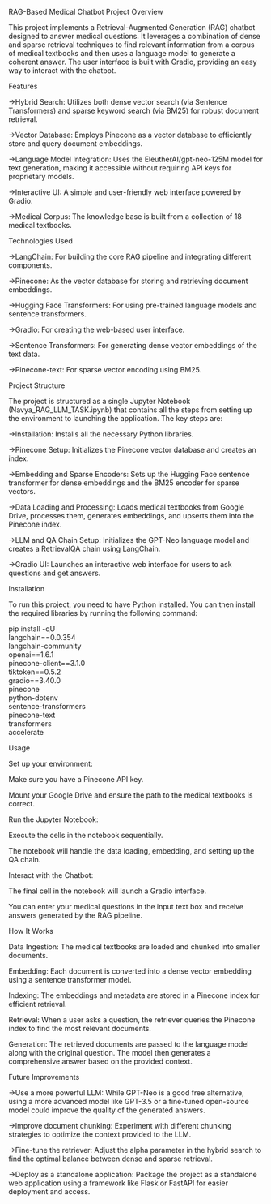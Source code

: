 RAG-Based Medical Chatbot
Project Overview

This project implements a Retrieval-Augmented Generation (RAG) chatbot designed to answer medical questions. It leverages a combination of dense and sparse retrieval techniques to find relevant information from a corpus of medical textbooks and then uses a language model to generate a coherent answer. The user interface is built with Gradio, providing an easy way to interact with the chatbot.

Features

->Hybrid Search: Utilizes both dense vector search (via Sentence Transformers) and sparse keyword search (via BM25) for robust document retrieval.

->Vector Database: Employs Pinecone as a vector database to efficiently store and query document embeddings.

->Language Model Integration: Uses the EleutherAI/gpt-neo-125M model for text generation, making it accessible without requiring API keys for proprietary models.

->Interactive UI: A simple and user-friendly web interface powered by Gradio.

->Medical Corpus: The knowledge base is built from a collection of 18 medical textbooks.

Technologies Used

->LangChain: For building the core RAG pipeline and integrating different components.

->Pinecone: As the vector database for storing and retrieving document embeddings.

->Hugging Face Transformers: For using pre-trained language models and sentence transformers.

->Gradio: For creating the web-based user interface.

->Sentence Transformers: For generating dense vector embeddings of the text data.

->Pinecone-text: For sparse vector encoding using BM25.

Project Structure

The project is structured as a single Jupyter Notebook (Navya_RAG_LLM_TASK.ipynb) that contains all the steps from setting up the environment to launching the application. The key steps are:

->Installation: Installs all the necessary Python libraries.

->Pinecone Setup: Initializes the Pinecone vector database and creates an index.

->Embedding and Sparse Encoders: Sets up the Hugging Face sentence transformer for dense embeddings and the BM25 encoder for sparse vectors.

->Data Loading and Processing: Loads medical textbooks from Google Drive, processes them, generates embeddings, and upserts them into the Pinecone index.

->LLM and QA Chain Setup: Initializes the GPT-Neo language model and creates a RetrievalQA chain using LangChain.

->Gradio UI: Launches an interactive web interface for users to ask questions and get answers.

Installation

To run this project, you need to have Python installed. You can then install the required libraries by running the following command:

pip install -qU \
    langchain==0.0.354 \
    langchain-community \
    openai==1.6.1 \
    pinecone-client==3.1.0 \
    tiktoken==0.5.2 \
    gradio==3.40.0 \
    pinecone \
    python-dotenv \
    sentence-transformers \
    pinecone-text \
    transformers \
    accelerate

Usage

Set up your environment:

Make sure you have a Pinecone API key.

Mount your Google Drive and ensure the path to the medical textbooks is correct.

Run the Jupyter Notebook:

Execute the cells in the notebook sequentially.

The notebook will handle the data loading, embedding, and setting up the QA chain.

Interact with the Chatbot:

The final cell in the notebook will launch a Gradio interface.

You can enter your medical questions in the input text box and receive answers generated by the RAG pipeline.

How It Works

Data Ingestion: The medical textbooks are loaded and chunked into smaller documents.

Embedding: Each document is converted into a dense vector embedding using a sentence transformer model.

Indexing: The embeddings and metadata are stored in a Pinecone index for efficient retrieval.

Retrieval: When a user asks a question, the retriever queries the Pinecone index to find the most relevant documents.

Generation: The retrieved documents are passed to the language model along with the original question. The model then generates a comprehensive answer based on the provided context.

Future Improvements

->Use a more powerful LLM: While GPT-Neo is a good free alternative, using a more advanced model like GPT-3.5 or a fine-tuned open-source model could improve the quality of the generated answers.

->Improve document chunking: Experiment with different chunking strategies to optimize the context provided to the LLM.

->Fine-tune the retriever: Adjust the alpha parameter in the hybrid search to find the optimal balance between dense and sparse retrieval.

->Deploy as a standalone application: Package the project as a standalone web application using a framework like Flask or FastAPI for easier deployment and access.
